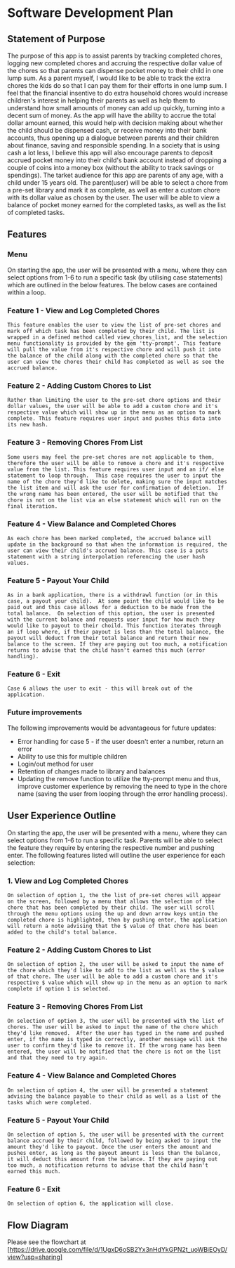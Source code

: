 # Software Development Plan

## Statement of Purpose
The purpose of this app is to assist parents by tracking completed chores, logging new completed chores and accruing the respective dollar value of the chores so that parents can dispense pocket money to their child in one lump sum. 
As a parent myself, I would like to be able to track the extra chores the kids do so that I can pay them for their efforts in one lump sum. I feel that the financial insentive to do extra household chores would increase children's interest in helping their parents as well as help them to understand how small amounts of money can add up quickly, turning into a decent sum of money. As the app will have the ability to accrue the total dollar amount earned, this would help with decision making about whether the child should be dispensed cash, or receive money into their bank accounts, thus opening up a dialogue between parents and their children about finance, saving and responsible spending. In a society that is using cash a lot less, I believe this app will also encourage parents to deposit accrued pocket money into their child's bank account instead of dropping a couple of coins into a money box (without the ability to track savings or spendings).
The tarket audience for this app are parents of any age, with a child under 15 years old. The parent(user) will be able to select a chore from a pre-set library and mark it as complete, as well as enter a custom chore with its dollar value as chosen by the user.  The user will be able to view a balance of pocket money earned for the completed tasks, as well as the list of completed tasks.


## Features
### Menu
On starting the app, the user will be presented with a menu, where they can select options from 1-6 to run a specific task (by utilising case statements) which are outlined in the below features.  The below cases are contained within a loop.

### Feature 1 - View and Log Completed Chores
    This feature enables the user to view the list of pre-set chores and mark off which task has been completed by their child. The list is wrapped in a defined method called view_chores_list, and the selection menu functionality is provided by the gem 'tty-prompt'. This feature will pull the value from it's respective chore and will push it into the balance of the child along with the completed chore so that the user can view the chores their child has completed as well as see the accrued balance.

### Feature 2 - Adding Custom Chores to List
    Rather than limiting the user to the pre-set chore options and their dollar values, the user will be able to add a custom chore and it's respective value which will show up in the menu as an option to mark complete. This feature requires user input and pushes this data into its new hash.

### Feature 3 - Removing Chores From List
    Some users may feel the pre-set chores are not applicable to them, therefore the user will be able to remove a chore and it's respective value from the list. This feature requires user input and an if/ else statement to loop through.  This case requires the user to input the name of the chore they'd like to delete, making sure the input matches the list item and will ask the user for confirmation of deletion.  If the wrong name has been entered, the user will be notified that the chore is not on the list via an else statement which will run on the final iteration.

### Feature 4 - View Balance and Completed Chores
    As each chore has been marked completed, the accrued balance will update in the background so that when the information is required, the user can view their child's accrued balance. This case is a puts statement with a string interpolation referencing the user hash values.

### Feature 5 - Payout Your Child
    As in a bank application, there is a withdrawl function (or in this case, a payout your child).  At some point the child would like to be paid out and this case allows for a deduction to be made from the total balance.  On selection of this option, the user is presented with the current balance and requests user input for how much they would like to payout to their choild. This function iterates through an if loop where, if their payout is less than the total balance, the payout will deduct from their total balance and return their new balance to the screen. If they are paying out too much, a notification returns to advise that the child hasn't earned this much (error handling).

### Feature 6 - Exit
    Case 6 allows the user to exit - this will break out of the application.

### Future improvements
The following improvements would be advantageous for future updates:
*   Error handling for case 5 - if the user doesn't enter a number, return an error
*   Ability to use this for multiple children
*   Login/out method for user
*   Retention of changes made to library and balances 
*   Updating the remove function to utilize the tty-prompt menu and thus, improve customer experience by removing the need to type in the chore name (saving the user from looping through the error handling process).


## User Experience Outline
On starting the app, the user will be presented with a menu, where they can select options from 1-6 to run a specific task. Parents will be able to select the feature they require by entering the respective number and pushing enter.  The following features listed will outline the user experience for each selection:


### 1. View and Log Completed Chores
    On selection of option 1, the the list of pre-set chores will appear on the screen, followed by a menu that allows the selection of the chore that has been completed by their child. The user will scroll through the menu options using the up and down arrow keys untin the completed chore is highlighted, then by pushing enter, the application will return a note advising that the $ value of that chore has been added to the child's total balance.

### Feature 2 - Adding Custom Chores to List
    On selection of option 2, the user will be asked to input the name of the chore which they'd like to add to the list as well as the $ value of that chore. The user will be able to add a custom chore and it's respective $ value which will show up in the menu as an option to mark complete if option 1 is selected.

### Feature 3 - Removing Chores From List
    On selection of option 3, the user will be presented with the list of chores. The user will be asked to input the name of the chore which they'd like removed.  After the user has typed in the name and pushed enter, if the name is typed in correctly, another message will ask the user to confirm they'd like to remove it. If the wrong name has been entered, the user will be notified that the chore is not on the list and that they need to try again.

### Feature 4 - View Balance and Completed Chores
    On selection of option 4, the user will be presented a statement advising the balance payable to their child as well as a list of the tasks which were completed. 

### Feature 5 - Payout Your Child
    On selection of option 5, the user will be presented with the current balance accrued by their child, followed by being asked to input the amount they'd like to payout. Once the user enters the amount and pushes enter, as long as the payout amount is less than the balance, it will deduct this amount from the balance. If they are paying out too much, a notification returns to advise that the child hasn't earned this much.

### Feature 6 - Exit
    On selection of option 6, the application will close.


## Flow Diagram
Please see the flowchart at [https://drive.google.com/file/d/1UgxD6oSB2Yx3nHdYkGPN2t_uoWBiEOyD/view?usp=sharing]

